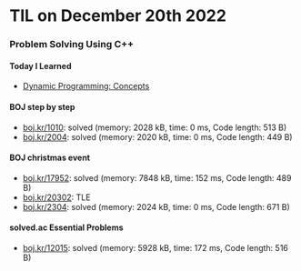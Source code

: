 # **TIL on December 20th 2022**
### Problem Solving Using C++
#### Today I Learned
- [Dynamic Programming: Concepts](../../../Computer%20Science/Algorithm/dp-2-12-14-2022.md)

#### BOJ step by step
- [boj.kr/1010](../../../Problem%20Solving/boj/1010-12-20-2022.cpp): solved (memory: 2028 kB, time: 0 ms, Code length: 513 B)
- [boj.kr/2004](../../../Problem%20Solving/boj/2004-12-20-2022.cpp): solved (memory: 2020 kB, time: 0 ms, Code length: 449 B)

#### BOJ christmas event
- [boj.kr/17952](../../../Problem%20Solving/boj/17952-12-20-2022.cpp): solved (memory: 7848 kB, time: 152 ms, Code length: 489 B)
- [boj.kr/20302](../../../Problem%20Solving/boj/20302-12-17-2022.cpp): TLE
- [boj.kr/2304](../../../Problem%20Solving/boj/2304-12-20-2022.cpp): solved (memory: 2024 kB, time: 0 ms, Code length: 671 B)

#### solved.ac Essential Problems
- [boj.kr/12015](../../../Problem%20Solving/boj/solvedac/12015-12-14-2022.cpp): solved (memory: 5928 kB, time: 172 ms, Code length: 516 B)

